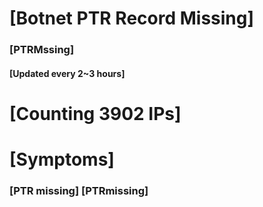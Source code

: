# [Botnet PTR Record Missing]
### [PTRMssing]
#### [Updated every 2~3 hours]

# [Counting 3902 IPs]

# [Symptoms] 
###   [PTR missing] [PTRmissing]
